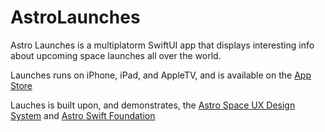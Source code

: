# AstroLaunches

Astro Launches is a multiplatorm SwiftUI app that displays interesting info about upcoming space launches all over the world.

Launches runs on iPhone, iPad, and AppleTV, and is available on the [App Store](https://apps.apple.com/app/astro-launches/id1555135768)

Lauches is built upon, and demonstrates, the [Astro Space UX Design System](https://www.astrouxds.com) and [Astro Swift Foundation](https://github.com/RocketCommunicationsInc/AstroSwiftFoundation)
